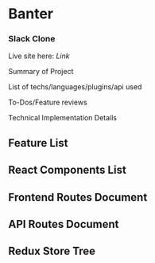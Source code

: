 # Banter
### Slack Clone

Live site here: *Link*

Summary of Project

List of techs/languages/plugins/api used

To-Dos/Feature reviews

Technical Implementation Details

## Feature List

## React Components List

## Frontend Routes Document

## API Routes Document

## Redux Store Tree
